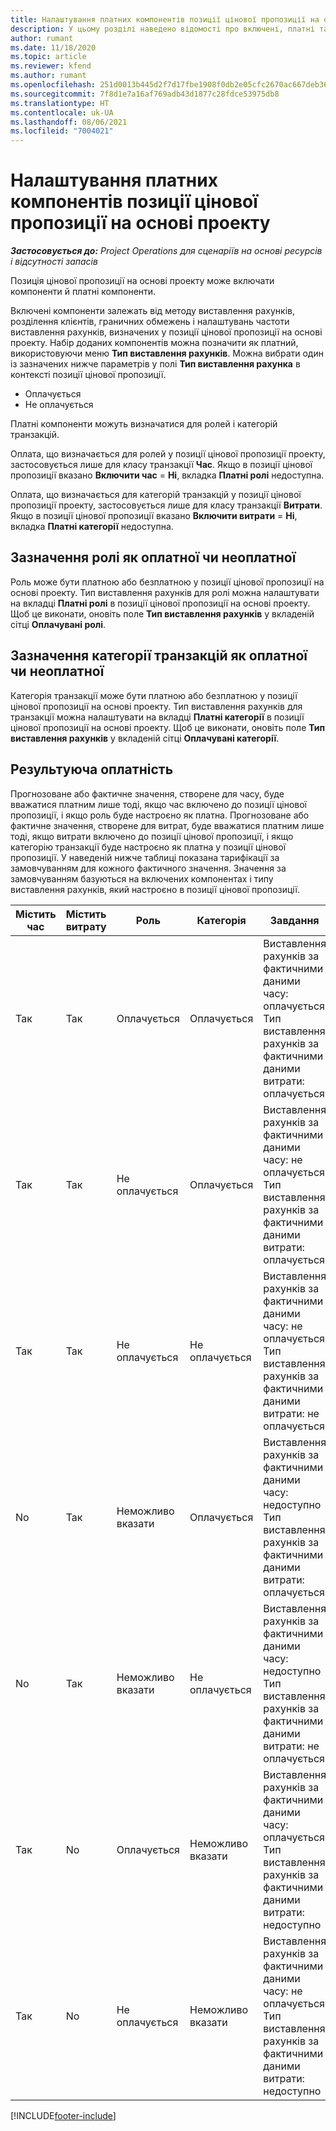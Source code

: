 ```yaml
---
title: Налаштування платних компонентів позиції цінової пропозиції на основі проекту
description: У цьому розділі наведено відомості про включені, платні та безплатні компоненти в позиціях цінової пропозиції на основі проекту.
author: rumant
ms.date: 11/18/2020
ms.topic: article
ms.reviewer: kfend
ms.author: rumant
ms.openlocfilehash: 251d0013b445d2f7d17fbe1908f0db2e05cfc2670ac667deb363c98f608a2aef
ms.sourcegitcommit: 7f8d1e7a16af769adb43d1877c28fdce53975db8
ms.translationtype: HT
ms.contentlocale: uk-UA
ms.lasthandoff: 08/06/2021
ms.locfileid: "7004021"
---
```

# <a name="configure-the-chargeable-components-of-a-project-based-quote-line"></a>Налаштування платних компонентів позиції цінової пропозиції на основі проекту

_**Застосовується до:** Project Operations для сценаріїв на основі ресурсів і відсутності запасів_

Позиція цінової пропозиції на основі проекту може включати компоненти й платні компоненти.

Включені компоненти залежать від методу виставлення рахунків, розділення клієнтів, граничних обмежень і налаштувань частоти виставлення рахунків, визначених у позиції цінової пропозиції на основі проекту.
Набір доданих компонентів можна позначити як платний, використовуючи меню **Тип виставлення рахунків**. Можна вибрати один із зазначених нижче параметрів у полі **Тип виставлення рахунка** в контексті позиції цінової пропозиції.

   - Оплачується
   - Не оплачується

Платні компоненти можуть визначатися для ролей і категорій транзакцій.

Оплата, що визначається для ролей у позиції цінової пропозиції проекту, застосовується лише для класу транзакції **Час**. Якщо в позиції цінової пропозиції вказано **Включити час** = **Ні**, вкладка **Платні ролі** недоступна.

Оплата, що визначається для категорій транзакцій у позиції цінової пропозиції проекту, застосовується лише для класу транзакції **Витрати**. Якщо в позиції цінової пропозиції вказано **Включити витрати** = **Ні**, вкладка **Платні категорії** недоступна.

## <a name="update-a-role-to-be-chargeable-or-non-chargeable"></a>Зазначення ролі як оплатної чи неоплатної
Роль може бути платною або безплатною у позиції цінової пропозиції на основі проекту. Тип виставлення рахунків для ролі можна налаштувати на вкладці **Платні ролі** в позиції цінової пропозиції на основі проекту. Щоб це виконати, оновіть поле **Тип виставлення рахунків** у вкладеній сітці **Оплачувані ролі**. 

## <a name="update-a-transaction-category-to-be-chargeable-or-non-chargeable"></a>Зазначення категорії транзакцій як оплатної чи неоплатної
Категорія транзакції може бути платною або безплатною у позиції цінової пропозиції на основі проекту. Тип виставлення рахунків для транзакції можна налаштувати на вкладці **Платні категорії** в позиції цінової пропозиції на основі проекту. Щоб це виконати, оновіть поле **Тип виставлення рахунків** у вкладеній сітці **Оплачувані категорії**. 

## <a name="resolve-chargeability"></a>Результуюча оплатність

Прогнозоване або фактичне значення, створене для часу, буде вважатися платним лише тоді, якщо час включено до позиції цінової пропозиції, і якщо роль буде настроєно як платна.
Прогнозоване або фактичне значення, створене для витрат, буде вважатися платним лише тоді, якщо витрати включено до позиції цінової пропозиції, і якщо категорію транзакції буде настроєно як платна у позиції цінової пропозиції. У наведеній нижче таблиці показана тарифікації за замовчуванням для кожного фактичного значення. Значення за замовчуванням базуються на включених компонентах і типу виставлення рахунків, який настроєно в позиції цінової пропозиції.

| Містить час | Містить витрату | Роль | Категорія | Завдання |
| --- | --- | --- | --- | --- |
| Так | Так | Оплачується | Оплачується | Виставлення рахунків за фактичними даними часу: оплачується </br>Тип виставлення рахунків за фактичними даними витрати: оплачується |
| Так | Так | Не оплачується | Оплачується | Виставлення рахунків за фактичними даними часу: не оплачується </br>Тип виставлення рахунків за фактичними даними витрати: оплачується |
| Так | Так | Не оплачується | Не оплачується | Виставлення рахунків за фактичними даними часу: не оплачується </br>Тип виставлення рахунків за фактичними даними витрати: не оплачується |
| No | Так | Неможливо вказати | Оплачується | Виставлення рахунків за фактичними даними часу: недоступно </br>Тип виставлення рахунків за фактичними даними витрати: оплачується |
| No | Так | Неможливо вказати | Не оплачується | Виставлення рахунків за фактичними даними часу: недоступно </br>Тип виставлення рахунків за фактичними даними витрати: не оплачується |
| Так | No | Оплачується | Неможливо вказати | Виставлення рахунків за фактичними даними часу: оплачується </br>Тип виставлення рахунків за фактичними даними витрати: недоступно |
| Так | No | Не оплачується | Неможливо вказати | Виставлення рахунків за фактичними даними часу: не оплачується </br> Тип виставлення рахунків за фактичними даними витрати: недоступно |


[!INCLUDE[footer-include](../includes/footer-banner.md)]